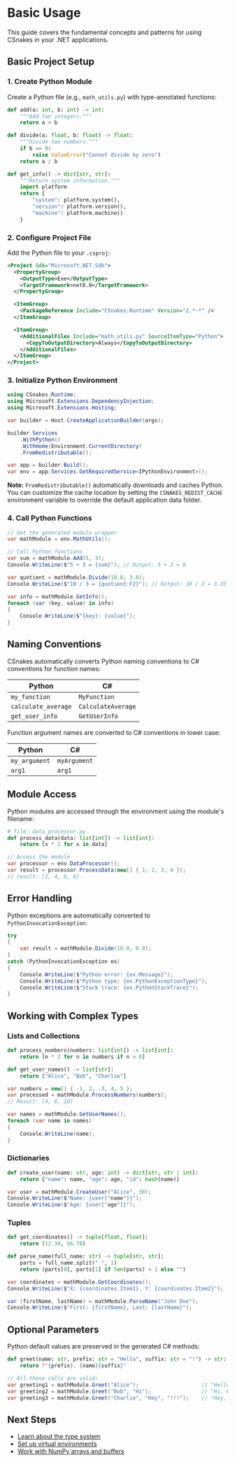 # Basic Usage

This guide covers the fundamental concepts and patterns for using CSnakes in your .NET applications.

## Basic Project Setup

### 1. Create Python Module

Create a Python file (e.g., `math_utils.py`) with type-annotated functions:

```python
def add(a: int, b: int) -> int:
    """Add two integers."""
    return a + b

def divide(a: float, b: float) -> float:
    """Divide two numbers."""
    if b == 0:
        raise ValueError("Cannot divide by zero")
    return a / b

def get_info() -> dict[str, str]:
    """Return system information."""
    import platform
    return {
        "system": platform.system(),
        "version": platform.version(),
        "machine": platform.machine()
    }
```

### 2. Configure Project File

Add the Python file to your `.csproj`:

```xml
<Project Sdk="Microsoft.NET.Sdk">
  <PropertyGroup>
    <OutputType>Exe</OutputType>
    <TargetFramework>net8.0</TargetFramework>
  </PropertyGroup>

  <ItemGroup>
    <PackageReference Include="CSnakes.Runtime" Version="2.*-*" />
  </ItemGroup>

  <ItemGroup>
    <AdditionalFiles Include="math_utils.py" SourceItemType="Python">
      <CopyToOutputDirectory>Always</CopyToOutputDirectory>
    </AdditionalFiles>
  </ItemGroup>
</Project>
```

### 3. Initialize Python Environment

```csharp
using CSnakes.Runtime;
using Microsoft.Extensions.DependencyInjection;
using Microsoft.Extensions.Hosting;

var builder = Host.CreateApplicationBuilder(args);

builder.Services
    .WithPython()
    .WithHome(Environment.CurrentDirectory)
    .FromRedistributable();

var app = builder.Build();
var env = app.Services.GetRequiredService<IPythonEnvironment>();
```

**Note:** `FromRedistributable()` automatically downloads and caches Python. You can customize the cache location by setting the `CSNAKES_REDIST_CACHE` environment variable to override the default application data folder.

### 4. Call Python Functions

```csharp
// Get the generated module wrapper
var mathModule = env.MathUtils();

// Call Python functions
var sum = mathModule.Add(5, 3);
Console.WriteLine($"5 + 3 = {sum}"); // Output: 5 + 3 = 8

var quotient = mathModule.Divide(10.0, 3.0);
Console.WriteLine($"10 / 3 = {quotient:F2}"); // Output: 10 / 3 = 3.33

var info = mathModule.GetInfo();
foreach (var (key, value) in info)
{
    Console.WriteLine($"{key}: {value}");
}
```

## Naming Conventions

CSnakes automatically converts Python naming conventions to C# conventions for function names:

| Python | C# |
|--------|-----|
| `my_function` | `MyFunction` |
| `calculate_average` | `CalculateAverage` |
| `get_user_info` | `GetUserInfo` |

Function argument names are converted to C# conventions in lower case:

| Python | C# |
|--------|-----|
| `my_argument` | `myArgument` |
| `arg1` | `arg1` |

## Module Access

Python modules are accessed through the environment using the module's filename:

```python
# file: data_processor.py
def process_data(data: list[int]) -> list[int]:
    return [x * 2 for x in data]
```

```csharp
// Access the module
var processor = env.DataProcessor();
var result = processor.ProcessData(new[] { 1, 2, 3, 4 });
// result: [2, 4, 6, 8]
```

## Error Handling

Python exceptions are automatically converted to `PythonInvocationException`:

```csharp
try
{
    var result = mathModule.Divide(10.0, 0.0);
}
catch (PythonInvocationException ex)
{
    Console.WriteLine($"Python error: {ex.Message}");
    Console.WriteLine($"Python type: {ex.PythonExceptionType}");
    Console.WriteLine($"Stack trace: {ex.PythonStackTrace}");
}
```

## Working with Complex Types

### Lists and Collections

```python
def process_numbers(numbers: list[int]) -> list[int]:
    return [n * 2 for n in numbers if n > 0]

def get_user_names() -> list[str]:
    return ["Alice", "Bob", "Charlie"]
```

```csharp
var numbers = new[] { -1, 2, -3, 4, 5 };
var processed = mathModule.ProcessNumbers(numbers);
// Result: [4, 8, 10]

var names = mathModule.GetUserNames();
foreach (var name in names)
{
    Console.WriteLine(name);
}
```

### Dictionaries

```python
def create_user(name: str, age: int) -> dict[str, str | int]:
    return {"name": name, "age": age, "id": hash(name)}
```

```csharp
var user = mathModule.CreateUser("Alice", 30);
Console.WriteLine($"Name: {user["name"]}");
Console.WriteLine($"Age: {user["age"]}");
```

### Tuples

```python
def get_coordinates() -> tuple[float, float]:
    return (12.34, 56.78)

def parse_name(full_name: str) -> tuple[str, str]:
    parts = full_name.split(" ", 1)
    return (parts[0], parts[1] if len(parts) > 1 else "")
```

```csharp
var coordinates = mathModule.GetCoordinates();
Console.WriteLine($"X: {coordinates.Item1}, Y: {coordinates.Item2}");

var (firstName, lastName) = mathModule.ParseName("John Doe");
Console.WriteLine($"First: {firstName}, Last: {lastName}");
```

## Optional Parameters

Python default values are preserved in the generated C# methods:

```python
def greet(name: str, prefix: str = "Hello", suffix: str = "!") -> str:
    return f"{prefix}, {name}{suffix}"
```

```csharp
// All these calls are valid:
var greeting1 = mathModule.Greet("Alice");                    // "Hello, Alice!"
var greeting2 = mathModule.Greet("Bob", "Hi");                // "Hi, Bob!"
var greeting3 = mathModule.Greet("Charlie", "Hey", "!!!");    // "Hey, Charlie!!!"
```

## Next Steps

- [Learn about the type system](type-system.md)
- [Set up virtual environments](environments.md)
- [Work with NumPy arrays and buffers](buffers.md)
